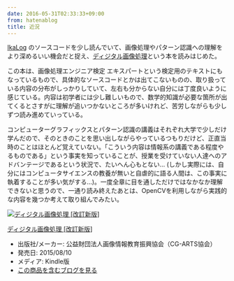 ```yaml
---
date: 2016-05-31T02:33:33+09:00
from: hatenablog
title: 近況
---
```


<p><a href="https://github.com/hasegaw/IkaLog">IkaLog</a> のソースコードを少し読んでいて、画像処理やパターン認識への理解をより深めるいい機会だと捉え、<a href="http://www.amazon.co.jp/exec/obidos/ASIN/B013LBJ3GQ/r7kamura-22/">ディジタル画像処理</a>という本を読みはじめた。</p>

<p>この本は、画像処理エンジニア検定 エキスパートという検定用のテキストにもなっているもので、具体的なソースコードとかは出てこないものの、取り扱っている内容の分布がしっかりしていて、左右も分からない自分には丁度良いように感じている。内容は初学者には少し難しいもので、数学的知識が必要な箇所が出てくるとさすがに理解が追いつかないところが多いけれど、苦労しながらも少しずつ読み進めていっている。</p>

<p>コンピューターグラフィックスとパターン認識の講義はそれぞれ大学で少しだけ学んだので、そのときのことを思い出しながらやっているつもりだけど、正直当時のことはほとんど覚えていない。「こういう内容は情報系の講義である程度やるものである」という事実を知っていることが、授業を受けていない人達へのアドバンテージであるという状況で、たいへん心もとない… (しかし実際には、自分にはコンピュータサイエンスの教養が無いと自虐的に語る人間は、この事実に執着することが多い気がする…)。一度全章に目を通しただけではなかなか理解できないと思うので、一通り読み終えたあとは、OpenCVを利用しながら実践的な内容を幾つか考えて取り組んでみたい。</p>

<p></p><div class="hatena-asin-detail">
<a href="http://www.amazon.co.jp/exec/obidos/ASIN/B013LBJ3GQ/r7kamura-22/"><img src="http://ecx.images-amazon.com/images/I/51BueG3pO%2BL._SL160_.jpg" class="hatena-asin-detail-image" alt="ディジタル画像処理 [改訂新版]" title="ディジタル画像処理 [改訂新版]"></a><div class="hatena-asin-detail-info">
<p class="hatena-asin-detail-title"><a href="http://www.amazon.co.jp/exec/obidos/ASIN/B013LBJ3GQ/r7kamura-22/">ディジタル画像処理 [改訂新版]</a></p>
<ul>
<li>
<span class="hatena-asin-detail-label">出版社/メーカー:</span> 公益財団法人画像情報教育振興協会（CG-ARTS協会）</li>
<li>
<span class="hatena-asin-detail-label">発売日:</span> 2015/08/10</li>
<li>
<span class="hatena-asin-detail-label">メディア:</span> Kindle版</li>
<li><a href="http://d.hatena.ne.jp/asin/B013LBJ3GQ/r7kamura-22" target="_blank">この商品を含むブログを見る</a></li>
</ul>
</div>
<div class="hatena-asin-detail-foot"></div>
</div>

